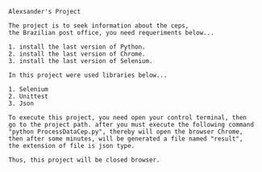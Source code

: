     Alexsander's Project

    The project is to seek information about the ceps,
    the Brazilian post office, you need requeriments below...

    1. install the last version of Python.
    2. install the last version of Chrome.
    3. install the last version of Selenium.

    In this project were used libraries below...

    1. Selenium
    2. Unittest
    3. Json

    To execute this project, you need open your control terminal, then
    go to the project path. after you must execute the following command
    "python ProcessDataCep.py", thereby will open the browser Chrome,
    then after some minutes, will be generated a file named "result",
    the extension of file is json type.

    Thus, this project will be closed browser.